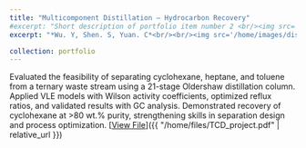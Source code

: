 ```yaml
---
title: "Multicomponent Distillation – Hydrocarbon Recovery"
#excerpt: "Short description of portfolio item number 2 <br/><img src='/images/500x300.png'>"
excerpt: "*Wu. Y, Shen. S, Yuan. C*<br/><br/><img src='/home/images/distillation.png' style='width:280px; height:auto;'><br/><br/>Evaluated the feasibility of separating cyclohexane, heptane, and toluene from a ternary waste stream using a 21-stage Oldershaw distillation column. Applied VLE models with Wilson activity coefficients, optimized reflux ratios, and validated results with GC analysis. Demonstrated recovery of cyclohexane at >80 wt.% purity, strengthening skills in separation design and process optimization."

collection: portfolio
---
```


Evaluated the feasibility of separating cyclohexane, heptane, and toluene from a ternary waste stream using a 21-stage Oldershaw distillation column. Applied VLE models with Wilson activity coefficients, optimized reflux ratios, and validated results with GC analysis. Demonstrated recovery of cyclohexane at >80 wt.% purity, strengthening skills in separation design and process optimization.
[<u>View File</u>]({{ "/home/files/TCD_project.pdf" | relative_url }})